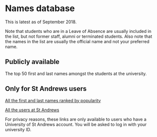 # Names database
This is latest as of September 2018.

Note that students who are in a Leave of Absence are usually included in the list, but not former staff, alumni or terminated students. Also note that the names in the list are usually the official name and not your preferred name.
## Publicly available
The top 50 first and last names amongst the students at the university.
## Only for St Andrews users
[All the first and last names ranked by popularity](https://universityofstandrews907-my.sharepoint.com/:x:/g/personal/dm282_st-andrews_ac_uk/EUmG7H6XL01MvTgRwPJ2BQ0BEAcPynqvXwHROL_S3IWTPg?e=oqRxzP)

[All the users at St Andrews](https://universityofstandrews907-my.sharepoint.com/:x:/g/personal/dm282_st-andrews_ac_uk/EQs6QBtazUtMjPia0E-DmSIBcbnXxF1NCzbxOD2q2vbTJA?e=DFdmdV)

For privacy reasons, these links are only available to users who have a University of St Andrews account. You will be asked to log in with your university ID.
